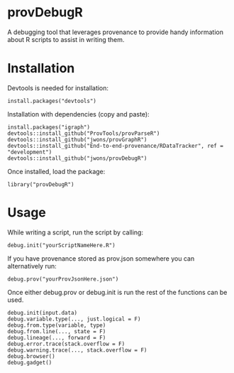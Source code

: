 # provDebugR

A debugging tool that leverages provenance to provide handy information about R scripts to assist in writing them.

# Installation
Devtools is needed for installation:
```{r}
install.packages("devtools")
```
Installation with dependencies (copy and paste):
```{r}
install.packages("igraph")
devtools::install_github("ProvTools/provParseR")
devtools::install_github("jwons/provGraphR")
devtools::install_github("End-to-end-provenance/RDataTracker", ref = "development")
devtools::install_github("jwons/provDebugR")
```
Once installed, load the package:
```{r}
library("provDebugR")
```

# Usage
While writing a script, run the script by calling:
```{r}
debug.init("yourScriptNameHere.R")
```
If you have provenance stored as prov.json somewhere you can alternatively run:
```{r}
debug.prov("yourProvJsonHere.json")
```

Once either debug.prov or debug.init is run the rest of the functions can be used. 

```{r}
debug.init(input.data)
debug.variable.type(..., just.logical = F)
debug.from.type(variable, type)
debug.from.line(..., state = F) 
debug.lineage(..., forward = F) 
debug.error.trace(stack.overflow = F)
debug.warning.trace(..., stack.overflow = F) 
debug.browser()
debug.gadget()
```
